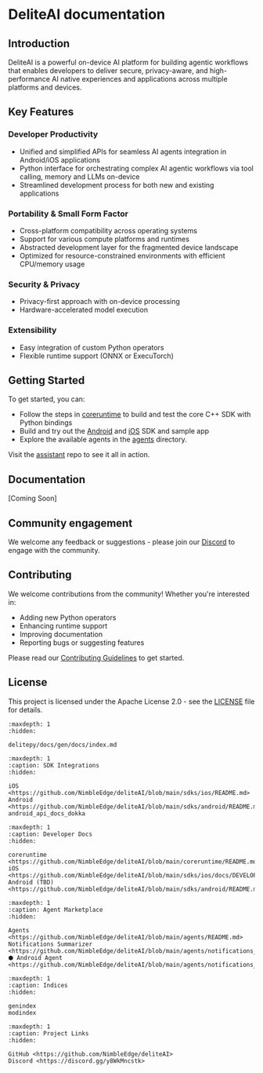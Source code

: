 # DeliteAI documentation

## Introduction

DeliteAI is a powerful on-device AI platform for building agentic workflows that enables developers
to deliver secure, privacy-aware, and high-performance AI native experiences and applications
across multiple platforms and devices.

## Key Features

### Developer Productivity

- Unified and simplified APIs for seamless AI agents integration in Android/iOS applications
- Python interface for orchestrating complex AI agentic workflows via tool calling, memory and LLMs on-device
- Streamlined development process for both new and existing applications

### Portability & Small Form Factor

- Cross-platform compatibility across operating systems
- Support for various compute platforms and runtimes
- Abstracted development layer for the fragmented device landscape
- Optimized for resource-constrained environments with efficient CPU/memory usage

### Security & Privacy

- Privacy-first approach with on-device processing
- Hardware-accelerated model execution

### Extensibility

- Easy integration of custom Python operators
- Flexible runtime support (ONNX or ExecuTorch)

## Getting Started

To get started, you can:

- Follow the steps in [coreruntime](https://github.com/NimbleEdge/deliteAI/blob/main/coreruntime/README.md) to build and test the core C++ SDK with Python bindings
- Build and try out the [Android](https://github.com/NimbleEdge/deliteAI/blob/main/sdks/android/README.md) and [iOS](https://github.com/NimbleEdge/deliteAI/blob/main/sdks/ios/README.md) SDK and sample app
- Explore the available agents in the [agents](https://github.com/NimbleEdge/deliteAI/blob/main/agents) directory.

Visit the [assistant](https://github.com/NimbleEdge/assistant) repo to see it all in action.

## Documentation

[Coming Soon]

## Community engagement

We welcome any feedback or suggestions - please join our [Discord](https://discord.gg/y8WkMncstk) to engage with the community.

## Contributing

We welcome contributions from the community! Whether you're interested in:

- Adding new Python operators
- Enhancing runtime support
- Improving documentation
- Reporting bugs or suggesting features

Please read our [Contributing Guidelines](https://github.com/NimbleEdge/deliteAI/blob/main/CONTRIBUTING.md) to get started.

## License

This project is licensed under the Apache License 2.0 - see the [LICENSE](https://github.com/NimbleEdge/deliteAI/blob/main/LICENSE) file for details.

```{toctree}
:maxdepth: 1
:hidden:

delitepy/docs/gen/docs/index.md
```

```{toctree}
:maxdepth: 1
:caption: SDK Integrations
:hidden:

iOS <https://github.com/NimbleEdge/deliteAI/blob/main/sdks/ios/README.md>
Android <https://github.com/NimbleEdge/deliteAI/blob/main/sdks/android/README.md>
android_api_docs_dokka
```

```{toctree}
:maxdepth: 1
:caption: Developer Docs
:hidden:

coreruntime <https://github.com/NimbleEdge/deliteAI/blob/main/coreruntime/README.md>
iOS <https://github.com/NimbleEdge/deliteAI/blob/main/sdks/ios/docs/DEVELOPMENT.md>
Android (TBD) <https://github.com/NimbleEdge/deliteAI/blob/main/sdks/android/README.md>
```

```{toctree}
:maxdepth: 1
:caption: Agent Marketplace
:hidden:

Agents <https://github.com/NimbleEdge/deliteAI/blob/main/agents/README.md>
Notifications Summarizer <https://github.com/NimbleEdge/deliteAI/blob/main/agents/notifications_summarizer/README.md>
⬢ Android Agent <https://github.com/NimbleEdge/deliteAI/blob/main/agents/notifications_summarizer/android/README.md>
```

```{toctree}
:maxdepth: 1
:caption: Indices
:hidden:

genindex
modindex
```

```{toctree}
:maxdepth: 1
:caption: Project Links
:hidden:

GitHub <https://github.com/NimbleEdge/deliteAI>
Discord <https://discord.gg/y8WkMncstk>
```
